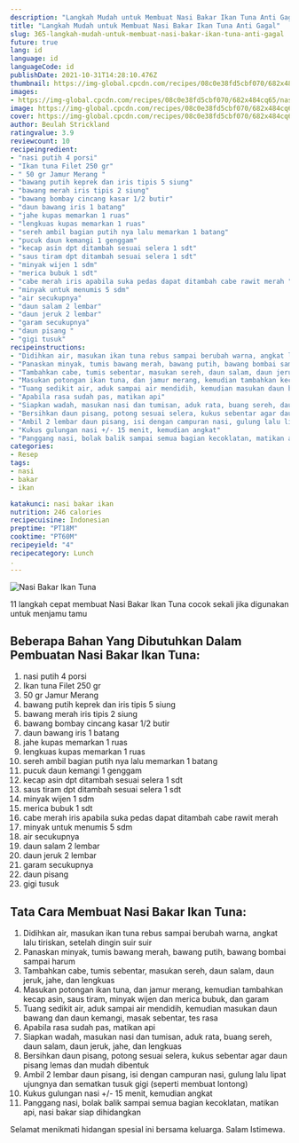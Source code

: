 ```yaml
---
description: "Langkah Mudah untuk Membuat Nasi Bakar Ikan Tuna Anti Gagal"
title: "Langkah Mudah untuk Membuat Nasi Bakar Ikan Tuna Anti Gagal"
slug: 365-langkah-mudah-untuk-membuat-nasi-bakar-ikan-tuna-anti-gagal
future: true
lang: id
language: id
languageCode: id
publishDate: 2021-10-31T14:28:10.476Z 
thumbnail: https://img-global.cpcdn.com/recipes/08c0e38fd5cbf070/682x484cq65/nasi-bakar-ikan-tuna-foto-resep-utama.png
images:
- https://img-global.cpcdn.com/recipes/08c0e38fd5cbf070/682x484cq65/nasi-bakar-ikan-tuna-foto-resep-utama.png
image: https://img-global.cpcdn.com/recipes/08c0e38fd5cbf070/682x484cq65/nasi-bakar-ikan-tuna-foto-resep-utama.png
cover: https://img-global.cpcdn.com/recipes/08c0e38fd5cbf070/682x484cq65/nasi-bakar-ikan-tuna-foto-resep-utama.png
author: Beulah Strickland
ratingvalue: 3.9
reviewcount: 10
recipeingredient:
- "nasi putih 4 porsi"
- "Ikan tuna Filet 250 gr"
- " 50 gr Jamur Merang "
- "bawang putih keprek dan iris tipis 5 siung"
- "bawang merah iris tipis 2 siung"
- "bawang bombay cincang kasar 1/2 butir"
- "daun bawang iris 1 batang"
- "jahe kupas memarkan 1 ruas"
- "lengkuas kupas memarkan 1 ruas"
- "sereh ambil bagian putih nya lalu memarkan 1 batang"
- "pucuk daun kemangi 1 genggam"
- "kecap asin dpt ditambah sesuai selera 1 sdt"
- "saus tiram dpt ditambah sesuai selera 1 sdt"
- "minyak wijen 1 sdm"
- "merica bubuk 1 sdt"
- "cabe merah iris apabila suka pedas dapat ditambah cabe rawit merah "
- "minyak untuk menumis 5 sdm"
- "air secukupnya"
- "daun salam 2 lembar"
- "daun jeruk 2 lembar"
- "garam secukupnya"
- "daun pisang "
- "gigi tusuk"
recipeinstructions:
- "Didihkan air, masukan ikan tuna rebus sampai berubah warna, angkat lalu tiriskan, setelah dingin suir suir"
- "Panaskan minyak, tumis bawang merah, bawang putih, bawang bombai sampai harum"
- "Tambahkan cabe, tumis sebentar, masukan sereh, daun salam, daun jeruk, jahe, dan lengkuas"
- "Masukan potongan ikan tuna, dan jamur merang, kemudian tambahkan kecap asin, saus tiram, minyak wijen dan merica bubuk, dan garam"
- "Tuang sedikit air, aduk sampai air mendidih, kemudian masukan daun bawang dan daun kemangi, masak sebentar, tes rasa"
- "Apabila rasa sudah pas, matikan api"
- "Siapkan wadah, masukan nasi dan tumisan, aduk rata, buang sereh, daun salam, daun jeruk, jahe, dan lengkuas"
- "Bersihkan daun pisang, potong sesuai selera, kukus sebentar agar daun pisang lemas dan mudah dibentuk"
- "Ambil 2 lembar daun pisang, isi dengan campuran nasi, gulung lalu lipat ujungnya dan sematkan tusuk gigi (seperti membuat lontong)"
- "Kukus gulungan nasi +/- 15 menit, kemudian angkat"
- "Panggang nasi, bolak balik sampai semua bagian kecoklatan, matikan api, nasi bakar siap dihidangkan"
categories:
- Resep
tags:
- nasi
- bakar
- ikan

katakunci: nasi bakar ikan 
nutrition: 246 calories
recipecuisine: Indonesian
preptime: "PT18M"
cooktime: "PT60M"
recipeyield: "4"
recipecategory: Lunch
. 
---
```



![Nasi Bakar Ikan Tuna](https://img-global.cpcdn.com/recipes/08c0e38fd5cbf070/682x484cq65/nasi-bakar-ikan-tuna-foto-resep-utama.png)

11 langkah cepat membuat  Nasi Bakar Ikan Tuna cocok sekali jika digunakan untuk menjamu tamu

<!--inarticleads1-->

## Beberapa Bahan Yang Dibutuhkan Dalam Pembuatan Nasi Bakar Ikan Tuna:

1. nasi putih 4 porsi
1. Ikan tuna Filet 250 gr
1.  50 gr Jamur Merang 
1. bawang putih keprek dan iris tipis 5 siung
1. bawang merah iris tipis 2 siung
1. bawang bombay cincang kasar 1/2 butir
1. daun bawang iris 1 batang
1. jahe kupas memarkan 1 ruas
1. lengkuas kupas memarkan 1 ruas
1. sereh ambil bagian putih nya lalu memarkan 1 batang
1. pucuk daun kemangi 1 genggam
1. kecap asin dpt ditambah sesuai selera 1 sdt
1. saus tiram dpt ditambah sesuai selera 1 sdt
1. minyak wijen 1 sdm
1. merica bubuk 1 sdt
1. cabe merah iris apabila suka pedas dapat ditambah cabe rawit merah 
1. minyak untuk menumis 5 sdm
1. air secukupnya
1. daun salam 2 lembar
1. daun jeruk 2 lembar
1. garam secukupnya
1. daun pisang 
1. gigi tusuk



<!--inarticleads2-->

## Tata Cara Membuat Nasi Bakar Ikan Tuna:

1. Didihkan air, masukan ikan tuna rebus sampai berubah warna, angkat lalu tiriskan, setelah dingin suir suir
1. Panaskan minyak, tumis bawang merah, bawang putih, bawang bombai sampai harum
1. Tambahkan cabe, tumis sebentar, masukan sereh, daun salam, daun jeruk, jahe, dan lengkuas
1. Masukan potongan ikan tuna, dan jamur merang, kemudian tambahkan kecap asin, saus tiram, minyak wijen dan merica bubuk, dan garam
1. Tuang sedikit air, aduk sampai air mendidih, kemudian masukan daun bawang dan daun kemangi, masak sebentar, tes rasa
1. Apabila rasa sudah pas, matikan api
1. Siapkan wadah, masukan nasi dan tumisan, aduk rata, buang sereh, daun salam, daun jeruk, jahe, dan lengkuas
1. Bersihkan daun pisang, potong sesuai selera, kukus sebentar agar daun pisang lemas dan mudah dibentuk
1. Ambil 2 lembar daun pisang, isi dengan campuran nasi, gulung lalu lipat ujungnya dan sematkan tusuk gigi (seperti membuat lontong)
1. Kukus gulungan nasi +/- 15 menit, kemudian angkat
1. Panggang nasi, bolak balik sampai semua bagian kecoklatan, matikan api, nasi bakar siap dihidangkan




Selamat menikmati hidangan spesial ini bersama keluarga. Salam Istimewa.
